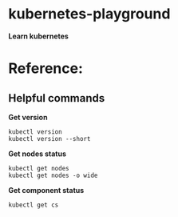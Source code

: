 # kubernetes-playground

**Learn kubernetes**

# Reference:

## Helpful commands

**Get version**
```
kubectl version
kubectl version --short
```

**Get nodes status**
```
kubectl get nodes
kubectl get nodes -o wide
```

**Get component status**
```
kubectl get cs
```

